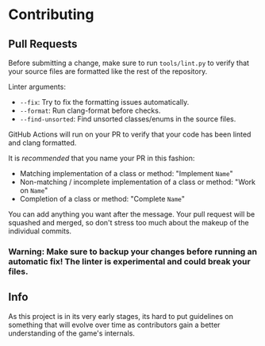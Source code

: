 # Contributing

## Pull Requests
Before submitting a change, make sure to run `tools/lint.py` to verify that your source files are formatted like the rest of the repository.

Linter arguments:
- `--fix`: Try to fix the formatting issues automatically.
- `--format`: Run clang-format before checks.
- `--find-unsorted`: Find unsorted classes/enums in the source files.

GitHub Actions will run on your PR to verify that your code has been linted and clang formatted.

It is *recommended* that you name your PR in this fashion:

- Matching implementation of a class or method: "Implement `Name`"
- Non-matching / incomplete implementation of a class or method: "Work on `Name`"
- Completion of a class or method: "Complete `Name`"

You can add anything you want after the message. Your pull request will be squashed and merged, so don't stress too much about the makeup of the individual commits.

### Warning: Make sure to backup your changes before running an automatic fix! The linter is experimental and could break your files.

## Info
As this project is in its very early stages, its hard to put guidelines on something that will evolve over time as contributors gain a better understanding of the game's internals.
